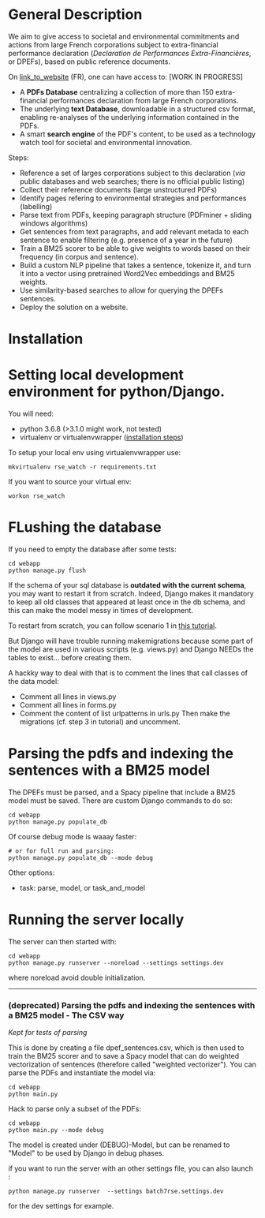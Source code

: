 # General Description

We aim to give access to societal and environmental commitments and actions from large French corporations subject to extra-financial performance declaration (_Declaration de Performances Extra-Financières_, or DPEFs), based on public reference documents.

On [link_to_website](link_to_website) (FR), one can have access to: [WORK IN PROGRESS]
- A **PDFs Database** centralizing a collection of more than 150 extra-financial performances declaration from large French corporations.
- The underlying **text Database**, downloadable in a structured csv format, enabling re-analyses of the underlying information contained in the PDFs.
- A smart **search engine** of the PDF's content, to be used as a technology watch tool for societal and environmental innovation.

Steps:
- Reference a set of larges corporations subject to this declaration (_via_ public databases and web searches; there is no official public listing)
- Collect their reference documents (large unstructured PDFs)
- Identify pages refering to environmental strategies and performances (labelling)
- Parse text from PDFs, keeping paragraph structure (PDFminer + sliding windows algorithms)
- Get sentences from text paragraphs, and add relevant metada to each sentence to enable filtering (e.g. presence of a year in the future) 
- Train a BM25 scorer to be able to give weights to words based on their frequency (in corpus and sentence).
- Build a custom NLP pipeline that takes a sentence, tokenize it, and turn it into a vector using pretrained Word2Vec embeddings and BM25 weights.
- Use similarity-based searches to allow for querying the DPEFs sentences.
- Deploy the solution on a website. 

# Installation

# Setting local development environment for python/Django.

You will need:
- python 3.6.8 (>3.1.0 might work, not tested)
- virtualenv or virtualenvwrapper ([installation steps](https://virtualenvwrapper.readthedocs.io/en/latest/))

To setup your local env using virtualenvwrapper use:

    mkvirtualenv rse_watch -r requirements.txt

If you want to source your virtual env:

    workon rse_watch
    
# FLushing the database
If you need to empty the database after some tests:

	cd webapp
	python manage.py flush

If the schema of your sql database is **outdated with the current schema**, you may want to restart it from scratch. Indeed, Django makes it mandatory to keep all old classes that appeared at least once in the db schema, and this can make the model messy in times of development.

To restart from scratch, you can follow scenario 1 in [this tutorial](https://simpleisbetterthancomplex.com/tutorial/2016/07/26/how-to-reset-migrations.html).

But Django will have trouble running makemigrations because some part of the model are used in various scripts (e.g. views.py) and Django NEEDs the tables to exist... before creating them. 

A hackky way to deal with that is to comment the lines that call classes of the data model:
- Comment all lines in views.py
- Comment all lines in forms.py
- Comment the content of list urlpatterns in urls.py
Then make the migrations (cf. step 3 in tutorial) and uncomment. 


# Parsing the pdfs and indexing the sentences with a BM25 model

The DPEFs must be parsed, and a Spacy pipeline that include a BM25 model must be saved.
There are custom Django commands to do so:

	cd webapp
	python manage.py populate_db
 
Of course debug mode is waaay faster:

	# or for full run and parsing:
	python manage.py populate_db --mode debug 

Other options:
 - task: parse, model, or task_and_model

# Running the server locally

The server can then started with:

    cd webapp
    python manage.py runserver --noreload --settings settings.dev

where noreload avoid double initialization.

___
### (deprecated) Parsing the pdfs and indexing the sentences with a BM25 model - The CSV way

_Kept for tests of parsing_

This is done by creating a file dpef_sentences.csv, which is then used to train the BM25 scorer and to save a Spacy model that can do weighted vectorization of sentences (therefore called "weighted vectorizer"). You can parse the PDFs and instantiate the model via:

    cd webapp
    python main.py

Hack to parse only a subset of the PDFs:

	cd webapp
	python main.py --mode debug

The model is created under (DEBUG)-Model, but can be renamed to "Model" to be used by Django in debug phases.



if you want to run the server with an other settings file, you can also launch :

    python manage.py runserver  --settings batch7rse.settings.dev

for the dev settings for example.